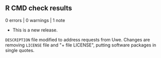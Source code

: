## R CMD check results

0 errors | 0 warnings | 1 note

* This is a new release.

`DESCRIPTION` file modified to address requests from Uwe. 
Changes are removing `LICENSE` file and "+ file LICENSE", putting software packages 
in single quotes.
